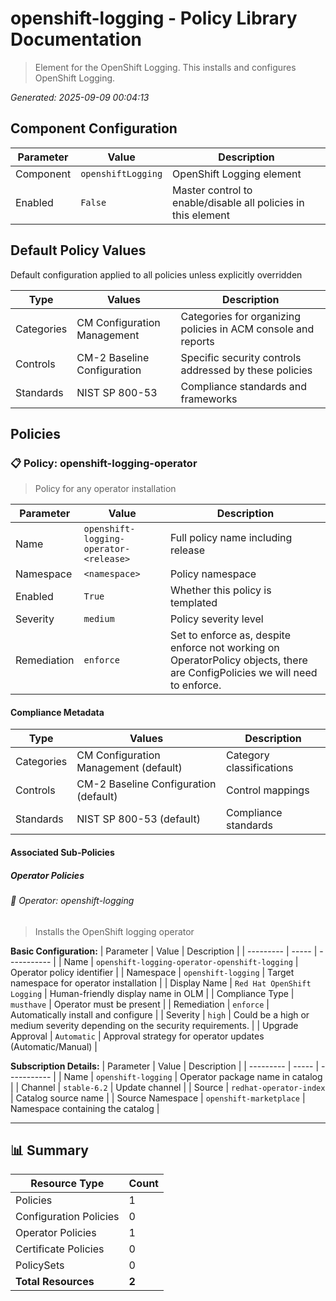 # openshift-logging - Policy Library Documentation

> Element for the OpenShift Logging. This installs and configures OpenShift Logging.

*Generated: 2025-09-09 00:04:13*

## Component Configuration

| Parameter | Value | Description |
| --------- | ----- | ----------- |
| Component | `openshiftLogging` | OpenShift Logging element |
| Enabled | `False` | Master control to enable/disable all policies in this element |

## Default Policy Values

Default configuration applied to all policies unless explicitly overridden

| Type | Values | Description |
| ---- | ------ | ----------- |
| Categories | CM Configuration Management | Categories for organizing policies in ACM console and reports |
| Controls | CM-2 Baseline Configuration | Specific security controls addressed by these policies |
| Standards | NIST SP 800-53 | Compliance standards and frameworks |

## Policies

### 📋 Policy: openshift-logging-operator
> Policy for any operator installation

| Parameter | Value | Description |
| --------- | ----- | ----------- |
| Name | `openshift-logging-operator-<release>` | Full policy name including release |
| Namespace | `<namespace>` | Policy namespace |
| Enabled | `True` | Whether this policy is templated |
| Severity | `medium` | Policy severity level |
| Remediation | `enforce` | Set to enforce as, despite enforce not working on OperatorPolicy objects, there are ConfigPolicies we will need to enforce. |

#### Compliance Metadata
| Type | Values | Description |
| ---- | ------ | ----------- |
| Categories | CM Configuration Management (default) | Category classifications |
| Controls | CM-2 Baseline Configuration (default) | Control mappings |
| Standards | NIST SP 800-53 (default) | Compliance standards |

#### Associated Sub-Policies

##### Operator Policies

###### 🔧 Operator: openshift-logging
> Installs the OpenShift logging operator

**Basic Configuration:**
| Parameter | Value | Description |
| --------- | ----- | ----------- |
| Name | `openshift-logging-operator-openshift-logging` | Operator policy identifier |
| Namespace | `openshift-logging` | Target namespace for operator installation |
| Display Name | `Red Hat OpenShift Logging` | Human-friendly display name in OLM |
| Compliance Type | `musthave` | Operator must be present |
| Remediation | `enforce` | Automatically install and configure |
| Severity | `high` | Could be a high or medium severity depending on the security requirements. |
| Upgrade Approval | `Automatic` | Approval strategy for operator updates (Automatic/Manual) |

**Subscription Details:**
| Parameter | Value | Description |
| --------- | ----- | ----------- |
| Name | `openshift-logging` | Operator package name in catalog |
| Channel | `stable-6.2` | Update channel |
| Source | `redhat-operator-index` | Catalog source name |
| Source Namespace | `openshift-marketplace` | Namespace containing the catalog |


---

## 📊 Summary

| Resource Type | Count |
| ------------- | ----- |
| Policies | 1 |
| Configuration Policies | 0 |
| Operator Policies | 1 |
| Certificate Policies | 0 |
| PolicySets | 0 |
| **Total Resources** | **2** |